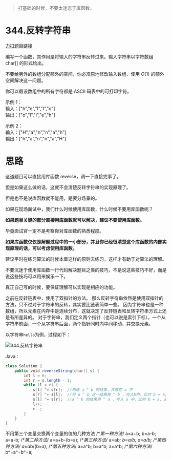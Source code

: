 
> 打基础的时候，不要太迷恋于库函数。

# 344.反转字符串

[力扣题目链接](https://leetcode-cn.com/problems/reverse-string/)

编写一个函数，其作用是将输入的字符串反转过来。输入字符串以字符数组 char[] 的形式给出。

不要给另外的数组分配额外的空间，你必须原地修改输入数组、使用 $O(1)$ 的额外空间解决这一问题。

你可以假设数组中的所有字符都是 ASCII 码表中的可打印字符。

示例 1：     
输入：["h","e","l","l","o"]    
输出：["o","l","l","e","h"]

示例 2：     
输入：["H","a","n","n","a","h"]     
输出：["h","a","n","n","a","H"]


# 思路
这道题目可以直接用库函数 reverse，调一下直接完事了。

但是如果这么做的话，这就不会清楚反转字符串的实现原理了。

但是也不是说库函数就不能用，是要分场景的。

如果在现场面试中，我们什么时候使用库函数，什么时候不要用库函数呢？

**如果题目关键的部分直接用库函数就可以解决，建议不要使用库函数。**

毕竟面试官一定不是考察你对库函数的熟悉程度。

**如果库函数仅仅是解题过程中的一小部分，并且你已经很清楚这个库函数的内部实现原理的话，可以考虑使用库函数。**

建议平时在练习算法的时候本着这样的原则去练习，这样才有助于对算法的理解。

不要沉迷于使用库函数一行代码解决题目之类的技巧，不是说这些技巧不好，而是说这些技巧可以用来娱乐一下。

真正自己写的时候，要保证理解可以实现是相应的功能。


之前在反转链表中，使用了双指针的方法。
那么反转字符串依然是使用双指针的方法，只不过对于字符串的反转，其实要比链表简单一些。
因为字符串也是一种数组，所以元素在内存中是连续分布，这就决定了反转链表和反转字符串方式上还是有所差异的。
对于字符串，我们定义两个指针（也可以说是索引下标），一个从字符串前面，一个从字符串后面，两个指针同时向中间移动，并交换元素。

以字符串`hello`为例，过程如下：

![344.反转字符串](https://tva1.sinaimg.cn/large/008eGmZEly1gp0fvi91pfg30de0akwnq.gif)

Java：
```Java
class Solution {
    public void reverseString(char[] s) {
        int l = 0;
        int r = s.length - 1;
        while (l < r) {
            s[l] ^= s[r];  //构造 a ^ b 的结果，并放在 a 中
            s[r] ^= s[l];  //将 a ^ b 这一结果再 ^ b ，存入b中，此时 b = a, a = a ^ b
            s[l] ^= s[r];  //a ^ b 的结果再 ^ a ，存入 a 中，此时 b = a, a = b 完成交换
            l++;
            r--;
        }
    }
}
```

不用第三个变量交换两个变量的值的几种方法
/**第一种方法*/
a=a+b;
b=a-b;
a=a-b;
/**第二种方法*/
a=a+b-(b=a);
/**第三种方法*/
a=a*b;
b=a/b;
a=a/b;
/**第四种方法*/
a=a*b/(b=a);
/**第五种方法*/
a=a^b;
b=a^b;
a=a^b;
/**第六种方法*/
b^=a^=b^=a;